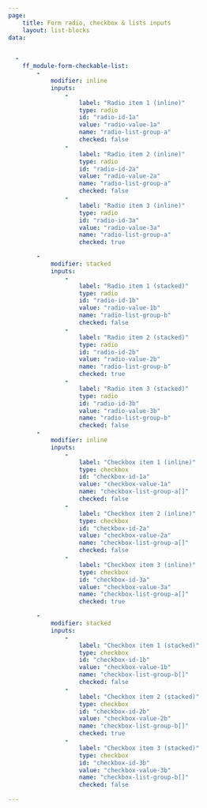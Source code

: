 ```yaml
---
page:
    title: Form radio, checkbox & lists inputs
    layout: list-blocks
data:


  - 
    ff_module-form-checkable-list:
        - 
            modifier: inline
            inputs: 
                - 
                    label: "Radio item 1 (inline)"
                    type: radio
                    id: "radio-id-1a"
                    value: "radio-value-1a"
                    name: "radio-list-group-a"
                    checked: false
                - 
                    label: "Radio item 2 (inline)"
                    type: radio
                    id: "radio-id-2a"
                    value: "radio-value-2a"
                    name: "radio-list-group-a"
                    checked: false
                - 
                    label: "Radio item 3 (inline)"
                    type: radio
                    id: "radio-id-3a"
                    value: "radio-value-3a"
                    name: "radio-list-group-a"
                    checked: true

        - 
            modifier: stacked
            inputs: 
                - 
                    label: "Radio item 1 (stacked)"
                    type: radio
                    id: "radio-id-1b"
                    value: "radio-value-1b"
                    name: "radio-list-group-b"
                    checked: false
                - 
                    label: "Radio item 2 (stacked)"
                    type: radio
                    id: "radio-id-2b"
                    value: "radio-value-2b"
                    name: "radio-list-group-b"
                    checked: true
                - 
                    label: "Radio item 3 (stacked)"
                    type: radio
                    id: "radio-id-3b"
                    value: "radio-value-3b"
                    name: "radio-list-group-b"
                    checked: false
        - 
            modifier: inline
            inputs: 
                - 
                    label: "Checkbox item 1 (inline)"
                    type: checkbox
                    id: "checkbox-id-1a"
                    value: "checkbox-value-1a"
                    name: "checkbox-list-group-a[]"
                    checked: false
                - 
                    label: "Checkbox item 2 (inline)"
                    type: checkbox
                    id: "checkbox-id-2a"
                    value: "checkbox-value-2a"
                    name: "checkbox-list-group-a[]"
                    checked: false
                - 
                    label: "Checkbox item 3 (inline)"
                    type: checkbox
                    id: "checkbox-id-3a"
                    value: "checkbox-value-3a"
                    name: "checkbox-list-group-a[]"
                    checked: true

        - 
            modifier: stacked
            inputs: 
                - 
                    label: "Checkbox item 1 (stacked)"
                    type: checkbox
                    id: "checkbox-id-1b"
                    value: "checkbox-value-1b"
                    name: "checkbox-list-group-b[]"
                    checked: false
                - 
                    label: "Checkbox item 2 (stacked)"
                    type: checkbox
                    id: "checkbox-id-2b"
                    value: "checkbox-value-2b"
                    name: "checkbox-list-group-b[]"
                    checked: true
                - 
                    label: "Checkbox item 3 (stacked)"
                    type: checkbox
                    id: "checkbox-id-3b"
                    value: "checkbox-value-3b"
                    name: "checkbox-list-group-b[]"
                    checked: false
            
---
```

